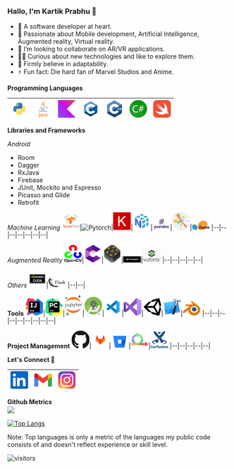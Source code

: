 
### Hallo, I'm Kartik Prabhu 👋

- 🔭 A software developer at heart.
- 🌱 Passionate about Mobile development, Artificial Intelligence, Augmented reality, Virtual reality.
- 👯 I’m looking to collaborate on AR/VR applications.
- 👨‍💻 Curious about new technologies and like to explore them.
- 🤔 Firmly believe in adaptability.
- ⚡ Fun fact: Die hard fan of Marvel Studios and Anime. 


**Programming Languages**

<img title="Python" alt="Python" width="40px" src="https://raw.githubusercontent.com/github/explore/master/topics/python/python.png"/>|<img alt="Java" title="Java" width="40px" src="https://raw.githubusercontent.com/github/explore/master/topics/java/java.png">|<img title="C" alt="C" width="40px" src="https://raw.githubusercontent.com/github/explore/master/topics/kotlin/kotlin.png">|<img title="Kotlin" alt="Kotlin" width="40px" src="https://raw.githubusercontent.com/github/explore/master/topics/c/c.png">|<img title="C++" alt="C++" width="40px" src="https://raw.githubusercontent.com/github/explore/master/topics/cpp/cpp.png">|<img title="C#" alt="C#" width="40px" src="https://raw.githubusercontent.com/github/explore/master/topics/csharp/csharp.png">|<img title="Swift" alt="Swift" width="40px" src="https://raw.githubusercontent.com/github/explore/master/topics/swift/swift.png">
|--|--|--|--|--|--|--|


**Libraries and Frameworks**

*Android*
- Room
- Dagger
- RxJava
- Firebase
- JUnit, Mockito and Espresso
- Picasso and Glide
- Retrofit

*Machine Learning*
<img title="Tensorflow" alt="Tensorflow" width="40px" src="https://raw.githubusercontent.com/github/explore/master/topics/tensorflow/tensorflow.png"/>|<img title="Pytorch" alt="Pytorch" width="40px" src="https://pytorch.org/assets/images/pytorch-logo.png"/>|<img title="Keras" alt="Keras" width="40px" src="https://raw.githubusercontent.com/github/explore/master/topics/keras/keras.png"/>|<img title="Numpy" alt="Numpy" width="40px" src="https://raw.githubusercontent.com/github/explore/master/topics/numpy/numpy.png"/>|<img title="Pandas" alt="Pandas" width="40px" src="https://github.com/kartikprabhu20/kartikprabhu20/blob/main/images/pandas.png"/>|<img title="Matplotlib" alt="Matplotlib" width="40px" src="https://github.com/kartikprabhu20/kartikprabhu20/blob/main/images/matplotlib.png"/>|<img title="SKLearn" alt="SKLearn" width="40px" src="https://github.com/kartikprabhu20/kartikprabhu20/blob/main/images/sklearn.png"/>
|--|--|--|--|--|--|--|

*Augmented Reality*
<img title="OpenCV" alt="OpenCV" width="40px" src="https://raw.githubusercontent.com/github/explore/master/topics/opencv/opencv.png"/>|<img title="ARCore" alt="ARCore" width="40px" src="https://github.com/kartikprabhu20/kartikprabhu20/blob/main/images/arcore.png"/>|<img title="ARKit" alt="ARKit" width="40px" src="https://github.com/kartikprabhu20/kartikprabhu20/blob/main/images/arkit.jpeg"/>|<img title="ARFoundation" alt="ARfoundation" width="40px" src="https://github.com/kartikprabhu20/kartikprabhu20/blob/main/images/arfoundation.png"/>|<img title="Vuforia" alt="Vuforia" width="40px" src="https://github.com/kartikprabhu20/kartikprabhu20/blob/main/images/vuforia.png"/>
|--|--|--|--|--|

*Others*
<img title="Cuda" alt="Cuda" width="40px" style="background-color:white" src="https://raw.githubusercontent.com/github/explore/master/topics/cuda/cuda.png"/>|<img title="Flask" alt="Flask" width="40px" src="https://github.com/kartikprabhu20/kartikprabhu20/blob/main/images/flask.png" />
|--|--|


**Tools**
<img title="IntelliJ" alt="IntelliJ" width="40px" src="https://github.com/kartikprabhu20/kartikprabhu20/blob/main/images/intellij.jpeg"/>|<img title="Pycharm" alt="Pycharm" width="40px" src="https://raw.githubusercontent.com/github/explore/master/topics/pycharm/pycharm.png"/>|<img title="Jupyter Notebook" alt="Jupyter Notebook" width="40px" src="https://github.com/kartikprabhu20/kartikprabhu20/blob/main/images/jupyter.png"/>|<img title="Android Studio" alt="Android Studio" width="40px" src="https://github.com/kartikprabhu20/kartikprabhu20/blob/main/images/AndroidStudio.png"/>|<img title="VSCode" alt="VSCode" width="40px" src="https://github.com/kartikprabhu20/kartikprabhu20/blob/main/images/VSCode.jpeg"/>|<img title="VisualStudio" alt="VisualStudio" width="40px" src="https://github.com/kartikprabhu20/kartikprabhu20/blob/main/images/VisualStudio.jpeg"/>|<img title="Unity" alt="Unity" width="40px" src="https://github.com/kartikprabhu20/kartikprabhu20/blob/main/images/unity.png"/>|<img title="Xcode" alt="Xcode" width="40px" src="https://raw.githubusercontent.com/github/explore/master/topics/xcode/xcode.png"/>|<img title="Blender" alt="Blender" width="40px" src="https://github.com/kartikprabhu20/kartikprabhu20/blob/main/images/blender.png"/>
|--|--|--|--|--|--|--|--|--|


**Project Management**
<img title="Github" alt="Github" width="40px" style="background-color:white" src="https://github.com/kartikprabhu20/kartikprabhu20/blob/main/images/github.jpeg" />|<img title="Gitlab" alt="Gitlab" width="40px" src="https://github.com/kartikprabhu20/kartikprabhu20/blob/main/images/gitlab.png"/>|<img title="Bitbucket" alt="Bitbucket" width="40px" src="https://github.com/kartikprabhu20/kartikprabhu20/blob/main/images/bitbucket.jpg"/>|<img title="Agile" alt="Agile" width="40px" src="https://github.com/kartikprabhu20/kartikprabhu20/blob/main/images/agile.png"/>|<img title="Confluence" alt="Confluence" width="40px" src="https://github.com/kartikprabhu20/kartikprabhu20/blob/main/images/confluence.png"/>
|--|--|--|--|--|
  
  
 **Let's Connect :handshake:**

<a href="https://www.linkedin.com/in/kartikprabhu20/"><img width="40px" src="https://github.com/kartikprabhu20/kartikprabhu20/blob/main/images/linkedin.png"></a>|<a href="mailto:prabhukartik20@gmail.com"><img width="40px" src="https://github.com/kartikprabhu20/kartikprabhu20/blob/main/images/gmail.png"></a>|<a href="https://www.instagram.com/kartik_prabhu_/"><img width="40px" src="https://github.com/kartikprabhu20/kartikprabhu20/blob/main/images/instagram.png"></a>
|--|--|--|
  
  
 **Github Metrics**  
<img align="center" src="https://github-readme-stats.vercel.app/api/?username=kartikprabhu20" />

[![Top Langs](https://github-readme-stats.vercel.app/api/top-langs/?username=kartikprabhu20)](https://github.com/anuraghazra/github-readme-stats)
<!-- <img align="center" src="https://github-readme-stats.vercel.app/api/top-langs/?username=kartikprabhu20&layout=compact&theme=buefy&hide_border=true" /> -->
 
 Note: Top languages is only a metric of the languages my public code consists of and doesn't reflect experience or skill level.

![visitors](https://visitor-badge-reloaded.herokuapp.com/badge?page_id=kartikprabhu20.kartikprabhu20&color=00df00) 

